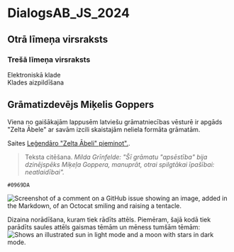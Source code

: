 # DialogsAB_JS_2024
## Otrā līmeņa virsraksts
### Trešā līmeņa virsraksts
Elektroniskā klade  
Klades aizpildīšana  

## Grāmatizdevējs Miķelis Goppers  
Viena no gaišākajām lappusēm latviešu grāmatniecības vēsturē ir apgāds "Zelta Ābele" ar savām izcili skaistajām neliela formāta grāmatām.

Saites  [Leģendāro "Zelta Ābeli" pieminot".](https://www.la.lv/legendaro-zelta-abeli-pieminot).


> Teksta citēšana. _Milda Grīnfelde: "Šī grāmatu "apsēstība" bija dzinējspēks Miķeļa Goppera, manuprāt, otrai spilgtākai īpašībai: neatlaidībai"._

`#0969DA`

![Screenshot of a comment on a GitHub issue showing an image, added in the Markdown, of an Octocat smiling and raising a tentacle.](https://myoctocat.com/assets/images/base-octocat.svg)

Dizaina norādīšana, kuram tiek rādīts attēls. Piemēram, šajā kodā tiek parādīts saules attēls gaismas tēmām un mēness tumšām tēmām:
<picture>
  <source media="(prefers-color-scheme: dark)" srcset="https://user-images.githubusercontent.com/25423296/163456776-7f95b81a-f1ed-45f7-b7ab-8fa810d529fa.png">
  <source media="(prefers-color-scheme: light)" srcset="https://user-images.githubusercontent.com/25423296/163456779-a8556205-d0a5-45e2-ac17-42d089e3c3f8.png">
  <img alt="Shows an illustrated sun in light mode and a moon with stars in dark mode." src="https://user-images.githubusercontent.com/25423296/163456779-a8556205-d0a5-45e2-ac17-42d089e3c3f8.png">
</picture>
